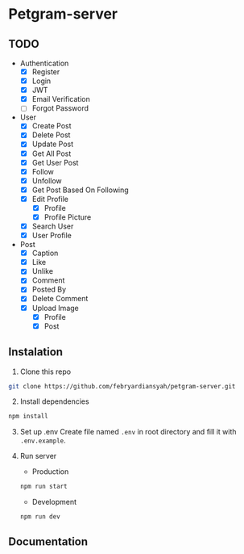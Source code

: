 # Petgram-server

## TODO

- Authentication
    - [x] Register
    - [x] Login
    - [x] JWT
    - [x] Email Verification
    - [ ] Forgot Password
- User
    - [x] Create Post
    - [x] Delete Post
    - [x] Update Post
    - [x] Get All Post
    - [x] Get User Post
    - [x] Follow
    - [x] Unfollow
    - [x] Get Post Based On Following
    - [x] Edit Profile
        - [x] Profile
        - [x] Profile Picture
    - [x] Search User
    - [x] User Profile
- Post
    - [x] Caption
    - [x] Like
    - [x] Unlike
    - [x] Comment
    - [x] Posted By
    - [x] Delete Comment
    - [x] Upload Image
        - [x] Profile
        - [x] Post
        
## Instalation

1. Clone this repo
```bash
git clone https://github.com/febryardiansyah/petgram-server.git
```

2. Install dependencies
```bash
npm install
```

3. Set up .env
Create file named `.env` in root directory and fill it with `.env.example`.

4. Run server
    - Production
    ```bash
    npm run start
    ```
    - Development
    ```bash
    npm run dev
    ```

## Documentation